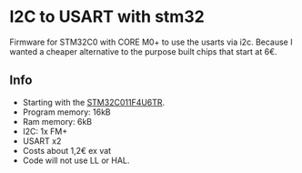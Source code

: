 # I2C to USART with stm32
Firmware for STM32C0 with CORE M0+ to use the usarts via i2c. 
Because I wanted a cheaper alternative to the purpose built chips that start at 6€.

## Info
- Starting with the [STM32C011F4U6TR](https://www.st.com/en/microcontrollers-microprocessors/stm32c011f4.html).
 - Program memory: 16kB
 - Ram memory: 6kB
 - I2C: 1x FM+
 - USART x2
 - Costs about 1,2€ ex vat
- Code will not use LL or HAL.
